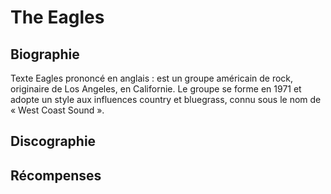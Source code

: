 # The Eagles

## Biographie

Texte Eagles prononcé en anglais : est un groupe américain de rock, originaire de Los Angeles, en Californie. Le groupe se forme en 1971 et adopte un style aux influences country et bluegrass, connu sous le nom de « West Coast Sound ».

## Discographie

## Récompenses 
